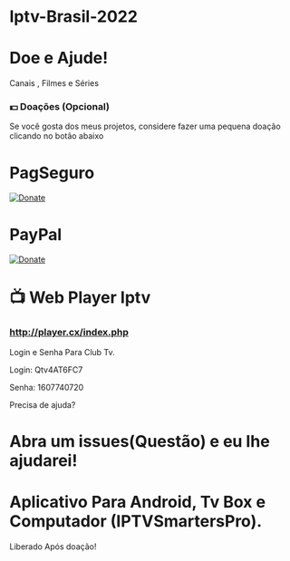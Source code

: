 # Iptv-Brasil-2022
# Doe e Ajude!

Canais , Filmes e Séries

### 💵 Doações (Opcional)
Se você gosta dos meus projetos, considere fazer uma pequena doação clicando no botão abaixo

# PagSeguro
[![Donate](https://amanj.org.br/wp-content/uploads/2021/11/quero_doar.png)](https://pag.ae/7WsNdZYw6)

# PayPal
[![Donate](https://camo.githubusercontent.com/de5f024e06352514d507e8562abb22de6296d154/68747470733a2f2f61696b61722e636f2f646f6e6174652e706e67)](https://tinyurl.com/b7e59s9t)

#  📺 Web Player Iptv

### http://player.cx/index.php 
Login e Senha Para Club Tv.

Login: Qtv4AT6FC7

Senha: 1607740720

Precisa de ajuda?
# Abra um issues(Questão) e eu lhe ajudarei!

# Aplicativo Para Android, Tv Box e Computador (IPTVSmartersPro).
Liberado Após doação!
